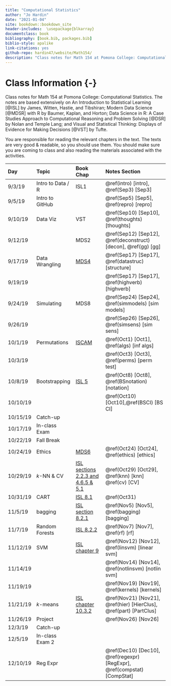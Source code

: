 ```yaml
--- 
title: "Computational Statistics"
author: "Jo Hardin"
date: "2021-01-04"
site: bookdown::bookdown_site
header-includes:  \usepackage{blkarray}
documentclass: book
bibliography: [book.bib, packages.bib]
biblio-style: apalike
link-citations: yes
github-repo: hardin47/website/Math154/
description: "Class notes for Math 154 at Pomona College: Computational Statistics.  The notes are based extensively on An Introduction to Statistical Learning by James, Witten, Hastie, and Tibshirani as well as Modern Data Science with R by Baumer, Kaplan, and Horton."
---
```



# Class Information {-}

Class notes for Math 154 at Pomona College: Computational Statistics.  The notes are based extensively on An Introduction to Statistical Learning [@ISL] by James, Witten, Hastie, and Tibshiran;  Modern Data Science [@MDSR] with R by Baumer, Kaplan, and Horton; Data Science in R: A Case Studies Approach to Computational Reasoning and Problem Solving [@DSR] by Nolan and Temple Lang; and Visual and Statistical Thinking: Displays of Evidence for Making Decisions [@VST] by Tufte.


You are responsible for reading the relevant chapters in the text.  The texts are very good & readable, so you should use them.   You should make sure you are coming to class and also reading the materials associated with the activities. 













| Day    	| Topic     	|  Book Chap   	|   Notes Section |
|:-------	|:------------|:---------	|:--------------------	|
| 9/3/19 	| Intro to Data / R | ISL1 | \@ref(intro) [intro],  \@ref(Sep3) [Sep3]|
| 9/5/19	| Intro to GitHub |  |  \@ref(Sep5) [Sep5], \@ref(repro)  [repro] |
| 9/10/19	| Data Viz| VST | \@ref(Sep10) [Sep10], \@ref(thoughts) [thoughts]  |
| 9/12/19  	|  | MDS2 |  \@ref(Sep12)   [Sep12], \@ref(deconstruct) [decon], \@ref(gg) [gg]|
| 9/17/19	| Data Wrangling | [MDS4](http://mdsr-book.github.io/) | \@ref(Sep17) [Sep17], \@ref(datastruc) [structure] |
| 9/19/19  	|  |  | \@ref(Sep17) [Sep17], \@ref(highverb)   [highverb] |
| 9/24/19	| Simulating |  MDS8 | \@ref(Sep24) [Sep24], \@ref(simmodels) [sim models] |
| 9/26/19  	|  |  | \@ref(Sep26) [Sep26], \@ref(simsens)   [sim sens] |
| 10/1/19	| Permutations |  [ISCAM](http://www.rossmanchance.com/iscam3/files.html) | \@ref(Oct1) [Oct1], \@ref(algs) [inf algs] |
| 10/3/19  	|  |  | \@ref(Oct3) [Oct3], \@ref(perms)   [perm test] |
| 10/8/19	| Bootstrapping |  [ISL 5](http://faculty.marshall.usc.edu/gareth-james/ISL/) | \@ref(Oct8) [Oct8], \@ref(BSnotation) [notation] |
| 10/10/19  	|  |  | \@ref(Oct10) [Oct10],\@ref(BSCI) [BS CI] |
| 10/15/19	| Catch-up |   |  |
| 10/17/19	| In-class Exam |   |  |
| 10/22/19	| Fall Break |   |  |
| 10/24/19	| Ethics | [MDS6](http://mdsr-book.github.io/) | \@ref(Oct24) [Oct24], \@ref(ethics) [ethics] |
| 10/29/19	| $k$-NN & CV | [ISL sections 2.2.3 and 4.6.5 & 5.1](http://faculty.marshall.usc.edu/gareth-james/ISL/)   | \@ref(Oct29) [Oct29], \@ref(knn) [knn]  \@ref(cv) [CV]|
| 10/31/19	| CART | [ISL 8.1](http://faculty.marshall.usc.edu/gareth-james/ISL/)  | \@ref(Oct31) | 
|11/5/19	| bagging| [ISL section 8.2.1](http://faculty.marshall.usc.edu/gareth-james/ISL/)   | \@ref(Nov5) [Nov5], \@ref(bagging) [bagging] |
| 11/7/19	| Random Forests | [ISL 8.2.2](http://faculty.marshall.usc.edu/gareth-james/ISL/)  | \@ref(Nov7) [Nov7], \@ref(rf) [rf] |
|11/12/19	| SVM | [ISL chapter 9](http://faculty.marshall.usc.edu/gareth-james/ISL/)   | \@ref(Nov12) [Nov12], \@ref(linsvm) [linear svm] |
| 11/14/19	|  |   | \@ref(Nov14) [Nov14], \@ref(notlinsvm) [notlin svm] |
|11/19/19	| |   | \@ref(Nov19) [Nov19], \@ref(kernels) [kernels] |
| 11/21/19	| $k$-means  | [ISL chapter 10.3.2](http://faculty.marshall.usc.edu/gareth-james/ISL/)  | \@ref(Nov21) [Nov21], \@ref(hier) [HierClus], \@ref(part) [PartClus]|
| 11/26/19  	| Project  |  | \@ref(Nov26) [Nov26] |
| 12/3/19	| Catch-up |   |  |
| 12/5/19	| In-class Exam 2|   |  |
| 12/10/19  	| Reg Expr |  | \@ref(Dec10) [Dec10], \@ref(regexpr) [RegExpr], \@ref(compstat) [CompStat] |

